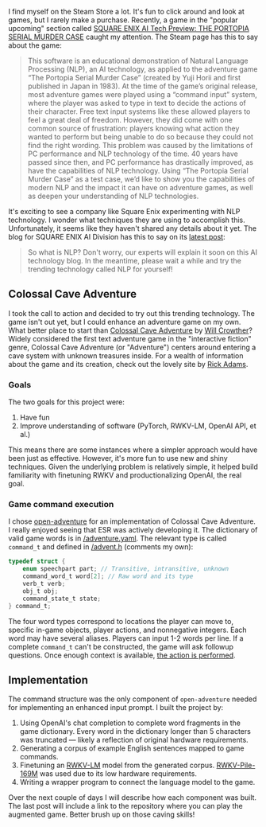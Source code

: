 I find myself on the Steam Store a lot. It's fun to click around and look at games, but I rarely make a purchase. Recently, a game in the "popular upcoming" section called [SQUARE ENIX AI Tech Preview: THE PORTOPIA SERIAL MURDER CASE](https://store.steampowered.com/app/2280000/SQUARE_ENIX_AI_Tech_Preview_THE_PORTOPIA_SERIAL_MURDER_CASE/) caught my attention. The Steam page has this to say about the game:

>This software is an educational demonstration of Natural Language Processing (NLP), an AI technology, as applied to the adventure game “The Portopia Serial Murder Case” (created by Yuji Horii and first published in Japan in 1983). At the time of the game’s original release, most adventure games were played using a “command input” system, where the player was asked to type in text to decide the actions of their character. Free text input systems like these allowed players to feel a great deal of freedom. However, they did come with one common source of frustration: players knowing what action they wanted to perform but being unable to do so because they could not find the right wording. This problem was caused by the limitations of PC performance and NLP technology of the time. 40 years have passed since then, and PC performance has drastically improved, as have the capabilities of NLP technology. Using “The Portopia Serial Murder Case” as a test case, we’d like to show you the capabilities of modern NLP and the impact it can have on adventure games, as well as deepen your understanding of NLP technologies.

It's exciting to see a company like Square Enix experimenting with NLP technology. I wonder what techniques they are using to accomplish this. Unfortunately, it seems like they haven't shared any details about it yet. The blog for SQUARE ENIX AI Division has this to say on its [latest post](https://www.jp.square-enix.com/ai-division/en/2023/04/square-enix-ai-tech-preview-the-portopia-serial-murder-case-will-be-available.html):

> So what is NLP? Don't worry, our experts will explain it soon on this AI technology blog. In the meantime, please wait a while and try the trending technology called NLP for yourself!

## Colossal Cave Adventure
I took the call to action and decided to try out this trending technology. The game isn't out yet, but I could enhance an adventure game on my own. What better place to start than [Colossal Cave Adventure](https://en.wikipedia.org/wiki/Colossal_Cave_Adventure) by [Will Crowther](https://en.wikipedia.org/wiki/William_Crowther_(programmer))? Widely considered the first text adventure game in the "interactive fiction" genre, Colossal Cave Adventure (or "Adventure") centers around entering a cave system with unknown treasures inside. For a wealth of information about the game and its creation, check out the lovely site by [Rick Adams](https://rickadams.org/adventure/).

### Goals
The two goals for this project were:

1. Have fun
2. Improve understanding of software (PyTorch, RWKV-LM, OpenAI API, et al.)

This means there are some instances where a simpler approach would have been just as effective. However, it's more fun to use new and shiny techniques. Given the underlying problem is relatively simple, it helped build familiarity with finetuning RWKV and productionalizing OpenAI, the real goal.

### Game command execution
I chose [open-adventure](https://gitlab.com/esr/open-adventure) for an implementation of Colossal Cave Adventure. I really enjoyed seeing that ESR was actively developing it. The dictionary of valid game words is in [/adventure.yaml](https://gitlab.com/esr/open-adventure/-/blob/f0119f8431be30713e29ef89a63a45d0fa28111c/adventure.yaml). The relevant type is called `command_t` and defined in [/advent.h](https://gitlab.com/esr/open-adventure/-/blob/f0119f8431be30713e29ef89a63a45d0fa28111c/advent.h#L282) (comments my own):

```c
typedef struct {
    enum speechpart part; // Transitive, intransitive, unknown
    command_word_t word[2]; // Raw word and its type
    verb_t verb;
    obj_t obj;
    command_state_t state;
} command_t;
```

The four word types correspond to locations the player can move to, specific in-game objects, player actions, and nonnegative integers. Each word may have several aliases. Players can input 1-2 words per line. If a complete `command_t` can't be constructed, the game will ask followup questions. Once enough context is available, [the action is performed](https://gitlab.com/esr/open-adventure/-/blob/f0119f8431be30713e29ef89a63a45d0fa28111c/main.c#L1165).

## Implementation
The command structure was the only component of `open-adventure` needed for implementing an enhanced input prompt. I built the project by:

1. Using OpenAI's chat completion to complete word fragments in the game dictionary. Every word in the dictionary longer than 5 characters was truncated &mdash; likely a reflection of original hardware requirements. 
2. Generating a corpus of example English sentences mapped to game commands.
3. Finetuning an [RWKV-LM](https://github.com/BlinkDL/RWKV-LM) model from the generated corpus. [RWKV-Pile-169M](https://huggingface.co/BlinkDL/rwkv-4-pile-169m) was used due to its low hardware requirements.
4. Writing a wrapper program to connect the language model to the game.

Over the next couple of days I will describe how each component was built. The last post will include a link to the repository where you can play the augmented game. Better brush up on those caving skills!
